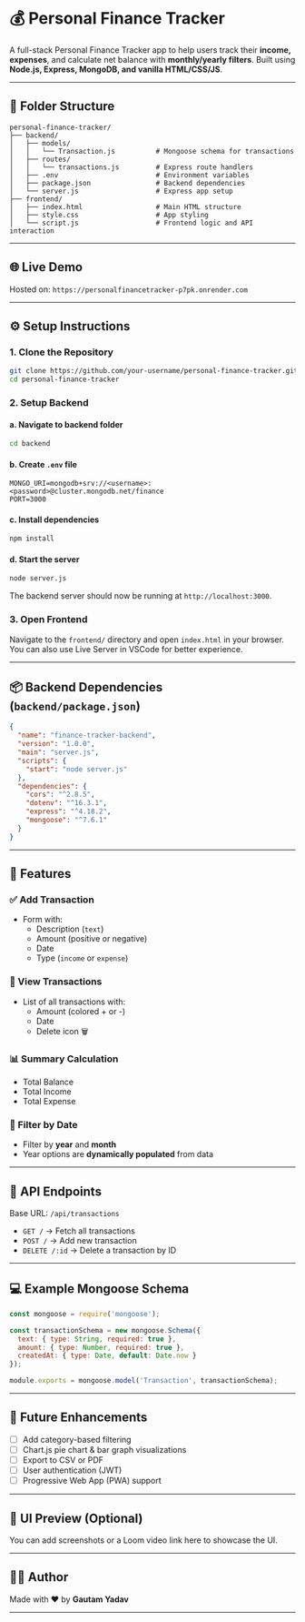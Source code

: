 # 💰 Personal Finance Tracker

A full-stack Personal Finance Tracker app to help users track their **income, expenses**, and calculate net balance with **monthly/yearly filters**. Built using **Node.js, Express, MongoDB, and vanilla HTML/CSS/JS**.

---

## 📁 Folder Structure

```
personal-finance-tracker/
├── backend/
│   ├── models/
│   │   └── Transaction.js          # Mongoose schema for transactions
│   ├── routes/
│   │   └── transactions.js         # Express route handlers
│   ├── .env                        # Environment variables
│   ├── package.json                # Backend dependencies
│   └── server.js                   # Express app setup
├── frontend/
│   ├── index.html                  # Main HTML structure
│   ├── style.css                   # App styling
│   └── script.js                   # Frontend logic and API interaction
```

---

## 🌐 Live Demo

Hosted on: `https://personalfinancetracker-p7pk.onrender.com`

---

## ⚙️ Setup Instructions

### 1. Clone the Repository

```bash
git clone https://github.com/your-username/personal-finance-tracker.git
cd personal-finance-tracker
```

### 2. Setup Backend

#### a. Navigate to backend folder

```bash
cd backend
```

#### b. Create `.env` file

```env
MONGO_URI=mongodb+srv://<username>:<password>@cluster.mongodb.net/finance
PORT=3000
```

#### c. Install dependencies

```bash
npm install
```

#### d. Start the server

```bash
node server.js
```

The backend server should now be running at `http://localhost:3000`.

### 3. Open Frontend

Navigate to the `frontend/` directory and open `index.html` in your browser. You can also use Live Server in VSCode for better experience.

---

## 📦 Backend Dependencies (`backend/package.json`)

```json
{
  "name": "finance-tracker-backend",
  "version": "1.0.0",
  "main": "server.js",
  "scripts": {
    "start": "node server.js"
  },
  "dependencies": {
    "cors": "^2.8.5",
    "dotenv": "^16.3.1",
    "express": "^4.18.2",
    "mongoose": "^7.6.1"
  }
}
```

---

## 🧠 Features

### ✅ Add Transaction
- Form with:
  - Description (`text`)
  - Amount (positive or negative)
  - Date
  - Type (`income` or `expense`)

### 🧾 View Transactions
- List of all transactions with:
  - Amount (colored + or -)
  - Date
  - Delete icon 🗑️

### 📊 Summary Calculation
- Total Balance
- Total Income
- Total Expense

### 📅 Filter by Date
- Filter by **year** and **month**
- Year options are **dynamically populated** from data

---

## 🧰 API Endpoints

Base URL: `/api/transactions`

- `GET /` → Fetch all transactions
- `POST /` → Add new transaction
- `DELETE /:id` → Delete a transaction by ID

---

## 💻 Example Mongoose Schema

```js
const mongoose = require('mongoose');

const transactionSchema = new mongoose.Schema({
  text: { type: String, required: true },
  amount: { type: Number, required: true },
  createdAt: { type: Date, default: Date.now }
});

module.exports = mongoose.model('Transaction', transactionSchema);
```

---

## 🔧 Future Enhancements

- [ ] Add category-based filtering
- [ ] Chart.js pie chart & bar graph visualizations
- [ ] Export to CSV or PDF
- [ ] User authentication (JWT)
- [ ] Progressive Web App (PWA) support

---

## 📸 UI Preview (Optional)

You can add screenshots or a Loom video link here to showcase the UI.

---

## 🙋‍♂️ Author

Made with ❤️ by **Gautam Yadav**

---


